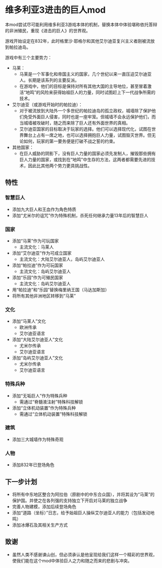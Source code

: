 # 维多利亚3进击的巨人mod

本mod尝试尽可能利用维多利亚3游戏本体的机制，替换本体中体验堪称依托答辩的非洲殖民，重现《进击的巨人》的世界观。

游戏开始设定在832年，此时格里沙·耶格尔和其他艾尔迪亚复兴主义者刚被流放到帕拉迪岛。

游戏中有三个主要势力：
- 马莱：
  - 马莱是一个军事化和帝国主义的国家，几个世纪以来一直压迫艾尔迪亚人。长期是该系列的主要反派。
  - 在游戏中，他们的目标是保持对所有其他大国的主导地位，甚至冒着激活“地鸣”的风险来获得始祖巨人的力量，同时试图赶上下一代战争所需的技术。
- 艾尔迪亚（或游戏开始时的帕拉迪）：
  - 对于被流放到大陆外一个多世纪的帕拉迪岛的孤立政权，城墙除了保护他们免受外面巨人侵害，同时也是一座牢笼。但城墙不会永远保护他们，而当城墙被攻破时，随之而来除了巨人还有外面世界的真相。
  - 艾尔迪亚国家的目标取决于玩家的选择。他们可以选择现代化，试图在世界舞台上占有一席之地，也可以选择拥抱巨人力量，试图毁灭世界。但无论如何，玩家的第一要务便是打破不战之誓的约束。
- 其他国家：
  - 在巨人威胁的阴影下，没有巨人力量的国家必须先发制人，摧毁那些拥有巨人力量的国家，或找到在“地鸣”中生存的方法，这两者都需要先进的技术，因此比其他两个势力更具挑战性。

## 特性

### 智慧巨人

- 添加九大巨人和王血作为角色特质
- 添加“尤米尔的诅咒”作为特殊机制，杀死任何继承力量13年后的智慧巨人

### 国家

- 添加“马莱”作为可玩国家
  - 主流文化：马莱人
- 添加“艾尔迪亚”作为可成立国家
  - 主流文化：大陆艾尔迪亚人，岛屿艾尔迪亚人
- 添加“帕拉迪”作为可玩国家
  - 主流文化：岛屿艾尔迪亚人
- 添加“乐园”作为可殖民国家
  - 主流文化：岛屿艾尔迪亚人
- 用“帕拉迪”和“乐园”替换梅里纳王国（马达加斯加）
- 将所有其他非洲地区转移到“马莱”

### 文化

- 添加“马莱人”文化
  - 欧洲传承
  - 艾尔迪亚语言
- 添加“大陆艾尔迪亚人”文化
  - 尤米尔传承
  - 艾尔迪亚语言
- 添加“岛屿艾尔迪亚人”文化
  - 尤米尔传承
  - 艾尔迪亚语言

### 特殊兵种

- 添加“无垢巨人”作为特殊兵种
  - 需通过“脊髓液注射”特殊科技解锁
- 添加“立体机动装置”作为特殊兵种
  - 需通过“立体机动装置”特殊科技解锁

### 建筑

- 添加三大城墙作为特殊奇观

### 人物

- 添加832年已登场角色

## 下一步计划

- 将所有中东地区整合为阿拉伯（原剧中的中东合众国），并将其设为“马莱”的保护国。并使之在各列强的支持独立下开启对马莱的独立战争
- 完善人物建模，添加后续登场角色
- 添加“道路（坐标）”日志，给予始祖巨人操纵艾尔迪亚人的能力（包括发动地鸣）
- 添加冰爆石及其相关生产方式

## 致谢

- 虽然人类不感谢谏山创，但必须承认是他呈现给我们这样一个精彩的世界观，使我们能在这个mod中体验巨人之力和随之而来的悲剧与冲突。
